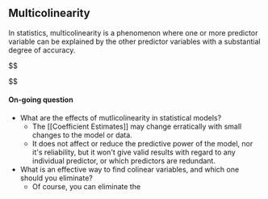## Multicolinearity

In statistics, multicolinearity is a phenomenon where one or more predictor variable can be explained by the other predictor variables with a substantial degree of accuracy.

$$

$$






#### On-going question
- What are the effects of mutlicolinearity in statistical models?
	-  The [[Coefficient Estimates]] may change erratically with small changes to the model or data. 
	-  It does not affect or reduce the predictive power of the model, nor it's reliability, but it won't give valid results with regard to any individual predictor, or which predictors are redundant.
- What is an effective way to find colinear variables, and which one should you eliminate?
	- Of course, you can eliminate the 
